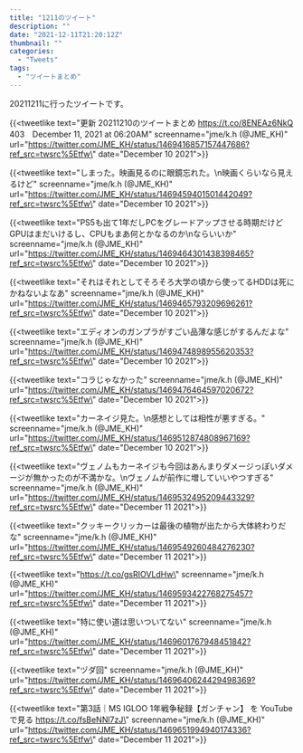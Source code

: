 ```yaml
---
title: "1211のツイート"
description: ""
date: "2021-12-11T21:20:12Z"
thumbnail: ""
categories:
  - "Tweets"
tags:
  - "ツイートまとめ"
---
```

20211211に行ったツイートです。
<!--more-->
{{<tweetlike text=\"更新 20211210のツイートまとめ https://t.co/8ENEAz6NkQ 403　December 11, 2021 at 06:20AM\" screenname=\"jme/k.h (@JME_KH)\" url=\"https://twitter.com/JME_KH/status/1469416857157447686?ref_src=twsrc%5Etfw\" date=\"December 10 2021\">}}

{{<tweetlike text=\"しまった。映画見るのに眼鏡忘れた。\n映画くらいなら見えるけど\" screenname=\"jme/k.h (@JME_KH)\" url=\"https://twitter.com/JME_KH/status/1469459401501442049?ref_src=twsrc%5Etfw\" date=\"December 10 2021\">}}

{{<tweetlike text=\"PS5も出て1年だしPCをグレードアップさせる時期だけどGPUはまだいけるし、CPUもまあ何とかなるのか\nならいいか\" screenname=\"jme/k.h (@JME_KH)\" url=\"https://twitter.com/JME_KH/status/1469464301438398465?ref_src=twsrc%5Etfw\" date=\"December 10 2021\">}}

{{<tweetlike text=\"それはそれとしてそろそろ大学の頃から使ってるHDDは死にかねないよなあ\" screenname=\"jme/k.h (@JME_KH)\" url=\"https://twitter.com/JME_KH/status/1469465793209696261?ref_src=twsrc%5Etfw\" date=\"December 10 2021\">}}

{{<tweetlike text=\"エディオンのガンプラがすごい品薄な感じがするんだよな\" screenname=\"jme/k.h (@JME_KH)\" url=\"https://twitter.com/JME_KH/status/1469474898955620353?ref_src=twsrc%5Etfw\" date=\"December 10 2021\">}}

{{<tweetlike text=\"コラじゃなかった\" screenname=\"jme/k.h (@JME_KH)\" url=\"https://twitter.com/JME_KH/status/1469476464597020672?ref_src=twsrc%5Etfw\" date=\"December 10 2021\">}}

{{<tweetlike text=\"カーネイジ見た。\n感想としては相性が悪すぎる。\" screenname=\"jme/k.h (@JME_KH)\" url=\"https://twitter.com/JME_KH/status/1469512874808967169?ref_src=twsrc%5Etfw\" date=\"December 10 2021\">}}

{{<tweetlike text=\"ヴェノムもカーネイジも今回はあんまりダメージっぽいダメージが無かったのが不満かな。\nヴェノムが前作に増していいやつすぎる\" screenname=\"jme/k.h (@JME_KH)\" url=\"https://twitter.com/JME_KH/status/1469532495209443329?ref_src=twsrc%5Etfw\" date=\"December 11 2021\">}}

{{<tweetlike text=\"クッキークリッカーは最後の植物が出たから大体終わりだな\" screenname=\"jme/k.h (@JME_KH)\" url=\"https://twitter.com/JME_KH/status/1469549260484276230?ref_src=twsrc%5Etfw\" date=\"December 11 2021\">}}

{{<tweetlike text=\"https://t.co/gsRIOVLdHw\" screenname=\"jme/k.h (@JME_KH)\" url=\"https://twitter.com/JME_KH/status/1469593422768275457?ref_src=twsrc%5Etfw\" date=\"December 11 2021\">}}

{{<tweetlike text=\"特に使い道は思いついてない\" screenname=\"jme/k.h (@JME_KH)\" url=\"https://twitter.com/JME_KH/status/1469601767948451842?ref_src=twsrc%5Etfw\" date=\"December 11 2021\">}}

{{<tweetlike text=\"ヅダ回\" screenname=\"jme/k.h (@JME_KH)\" url=\"https://twitter.com/JME_KH/status/1469640624429498369?ref_src=twsrc%5Etfw\" date=\"December 11 2021\">}}

{{<tweetlike text=\"第3話｜MS IGLOO 1年戦争秘録【ガンチャン】 を YouTube で見る https://t.co/fsBeNNl7zJ\" screenname=\"jme/k.h (@JME_KH)\" url=\"https://twitter.com/JME_KH/status/1469651994940174336?ref_src=twsrc%5Etfw\" date=\"December 11 2021\">}}

